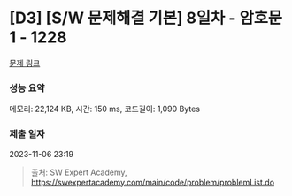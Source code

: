 # [D3] [S/W 문제해결 기본] 8일차 - 암호문1 - 1228 

[문제 링크](https://swexpertacademy.com/main/code/problem/problemDetail.do?contestProbId=AV14w-rKAHACFAYD) 

### 성능 요약

메모리: 22,124 KB, 시간: 150 ms, 코드길이: 1,090 Bytes

### 제출 일자

2023-11-06 23:19



> 출처: SW Expert Academy, https://swexpertacademy.com/main/code/problem/problemList.do